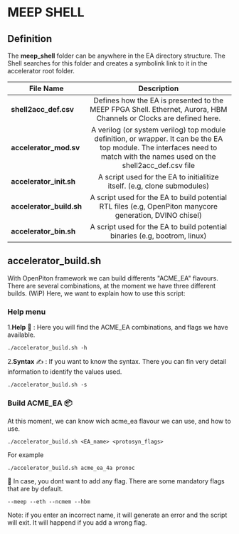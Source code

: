 # MEEP SHELL

## Definition

The **meep_shell** folder can be anywhere in the EA directory structure. The Shell searches for this folder and creates a symbolink link to it in the accelerator root folder.

| File Name      | Description           | 
| -------------  |:---------------------:|
| **shell2acc_def.csv**    | Defines how the EA is presented to the MEEP FPGA Shell. Ethernet,       Aurora, HBM Channels or Clocks are defined here.  |
| **accelerator_mod.sv**      | A verilog (or system verilog) top module definition, or wrapper. It can be the EA top module. The interfaces need to match with the names used on the shell2acc_def.csv file     |
| **accelerator_init.sh** | A script used for the EA to initialitize itself. (e.g, clone submodules)      |
| **accelerator_build.sh** | A script used for the EA to build potential RTL files (e.g, OpenPiton manycore generation, DVINO chisel)     |
| **accelerator_bin.sh** | A script used for the EA to build potential binaries (e.g, bootrom, linux)     |

## **accelerator_build.sh**
With OpenPiton framework we can build differents "ACME_EA" flavours. There are several combinations, at the moment we have three different builds. (WiP)
Here, we want to explain how to use this script:
 
### Help menu 
1.**Help** :hospital: : Here you will find the ACME_EA combinations, and flags we have available.


    ./accelerator_build.sh -h



2.**Syntax** :writing_hand: : If you want to know the syntax. There you can fin very detail information to identify the values used.


    ./accelerator_build.sh -s

### Build ACME_EA :package:

At this moment, we can know wich acme_ea flavour we can use, and how to use.

    ./accelerator_build.sh <EA_name> <protosyn_flags> 

For example 

    ./accelerator_build.sh acme_ea_4a pronoc

 :flags: In case, you dont want to add any flag. There are some mandatory flags that are by default. 

    --meep --eth --ncmem --hbm 

Note: if you enter an incorrect name, it will generate an error and the script will exit. It will happend if you add a wrong flag.
